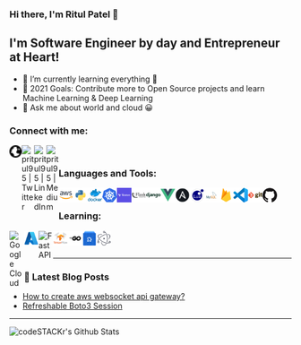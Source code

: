 ### Hi there, I'm Ritul Patel 👋

## I'm Software Engineer by day and Entrepreneur at Heart!
- 🌱 I’m currently learning everything 🤣
- 🥅 2021 Goals: Contribute more to Open Source projects and learn Machine Learning & Deep Learning
- 💬 Ask me about world and cloud 😀

### Connect with me:

[<img align="left" alt="pritul95.github.io" width="22px" src="https://raw.githubusercontent.com/iconic/open-iconic/master/svg/globe.svg" />][website]
[<img align="left" alt="pritul95 | Twitter" width="22px" src="https://cdn.jsdelivr.net/npm/simple-icons@v3/icons/twitter.svg" />][twitter]
[<img align="left" alt="pritul95 | LinkedIn" width="22px" src="https://cdn.jsdelivr.net/npm/simple-icons@v3/icons/linkedin.svg" />][linkedin]
[<img align="left" alt="pritul95 | Medium" width="22px" src="https://cdn.jsdelivr.net/npm/simple-icons@v3/icons/medium.svg" />][medium]

<br />

### Languages and Tools:

[<img align="left" alt="AWS" width="26px" src="https://raw.githubusercontent.com/github/explore/80688e429a7d4ef2fca1e82350fe8e3517d3494d/topics/aws/aws.png" />][github_aws]
[<img align="left" alt="Python" width="26px" src="https://raw.githubusercontent.com/github/explore/80688e429a7d4ef2fca1e82350fe8e3517d3494d/topics/python/python.png" />][github_python]
[<img align="left" alt="Docker" width="26px" src="https://raw.githubusercontent.com/github/explore/80688e429a7d4ef2fca1e82350fe8e3517d3494d/topics/docker/docker.png" />][github_docker]
[<img align="left" alt="Kuberbets" width="26px" src="https://raw.githubusercontent.com/github/explore/80688e429a7d4ef2fca1e82350fe8e3517d3494d/topics/kubernetes/kubernetes.png" />][github_kubernetes]
[<img align="left" alt="Terraform" width="26px" src="https://raw.githubusercontent.com/github/explore/80688e429a7d4ef2fca1e82350fe8e3517d3494d/topics/terraform/terraform.png" />][github_terraform]
[<img align="left" alt="Flask" width="26px" src="https://raw.githubusercontent.com/github/explore/80688e429a7d4ef2fca1e82350fe8e3517d3494d/topics/flask/flask.png" />][github_flask]
[<img align="left" alt="Django" width="26px" src="https://raw.githubusercontent.com/github/explore/80688e429a7d4ef2fca1e82350fe8e3517d3494d/topics/django/django.png" />][github_django]
[<img align="left" alt="Vue" width="26px" src="https://raw.githubusercontent.com/github/explore/80688e429a7d4ef2fca1e82350fe8e3517d3494d/topics/vue/vue.png" />][github_vue]
[<img align="left" alt="Ansible" width="26px" src="https://raw.githubusercontent.com/github/explore/80688e429a7d4ef2fca1e82350fe8e3517d3494d/topics/ansible/ansible.png" />][github_ansible]
[<img align="left" alt="Lua" width="26px" src="https://raw.githubusercontent.com/github/explore/80688e429a7d4ef2fca1e82350fe8e3517d3494d/topics/lua/lua.png" />][github_lua]
[<img align="left" alt="Mysql" width="26px" src="https://raw.githubusercontent.com/github/explore/80688e429a7d4ef2fca1e82350fe8e3517d3494d/topics/mysql/mysql.png" />][github_mysql]
[<img align="left" alt="Firebase" width="26px" src="https://raw.githubusercontent.com/github/explore/80688e429a7d4ef2fca1e82350fe8e3517d3494d/topics/firebase/firebase.png" />][github_firebase]
[<img align="left" alt="Visual Studio Code" width="26px" src="https://raw.githubusercontent.com/github/explore/80688e429a7d4ef2fca1e82350fe8e3517d3494d/topics/visual-studio-code/visual-studio-code.png" />][github_vscode]
[<img align="left" alt="Git" width="26px" src="https://raw.githubusercontent.com/github/explore/78df643247d429f6cc873026c0622819ad797942/topics/git/git.png" />][github_git]
[<img align="left" alt="GitHub" width="26px" src="https://raw.githubusercontent.com/github/explore/78df643247d429f6cc873026c0622819ad797942/topics/github/github.png" />][github_github]

<br />

### Learning:
[<img align="left" alt="Google Cloud" width="26px" src="https://avatars0.githubusercontent.com/u/2810941" />][github_gcp]
[<img align="left" alt="Azure" width="26px" src="https://raw.githubusercontent.com/github/explore/80688e429a7d4ef2fca1e82350fe8e3517d3494d/topics/azure/azure.png" />][github_azure]
[<img align="left" alt="FastAPI" width="26px" src="https://repository-images.githubusercontent.com/160919119/29516980-f308-11e9-9096-0836920fdae3" />][github_fast]
[<img align="left" alt="Machine learning" width="26px" src="https://raw.githubusercontent.com/github/explore/80688e429a7d4ef2fca1e82350fe8e3517d3494d/topics/tensorflow/tensorflow.png" />][github_ml]
[<img align="left" alt="GO" width="26px" src="https://raw.githubusercontent.com/github/explore/80688e429a7d4ef2fca1e82350fe8e3517d3494d/topics/go/go.png" />][github_go]
[<img align="left" alt="Chrome Extension" width="26px" src="https://raw.githubusercontent.com/github/explore/80688e429a7d4ef2fca1e82350fe8e3517d3494d/topics/chrome-extension/chrome-extension.png" />][github_chrome]
[<img align="left" alt="Electron" width="26px" src="https://raw.githubusercontent.com/github/explore/80688e429a7d4ef2fca1e82350fe8e3517d3494d/topics/electron/electron.png" />][github_electron]

<br />
<br />

---

### 📕 Latest Blog Posts
<!-- BLOG-POST-LIST:START -->
- [How to create aws websocket api gateway?](https://pritul95.github.io/blogs/aws/2020/09/02/aws-websocket-api/)
- [Refreshable Boto3 Session](https://pritul95.github.io/blogs/boto3/2020/08/01/refreshable-boto3-session/)
<!-- BLOG-POST-LIST:END -->

---

<img align="left" alt="codeSTACKr's Github Stats" src="https://github-readme-stats.vercel.app/api?username=pritul95&count_private=true&show_icons=true&hide=stars,contribs,prs,issues&hide_border=true" />


[website]: https://pritul95.github.io
[twitter]: https://twitter.com/pritul95
[linkedin]: https://linkedin.com/in/pritul95
[medium]: https://linkedin.com/in/pritul95
[github_aws]: https://github.com/topics/aws
[github_python]: https://github.com/topics/python
[github_docker]: https://github.com/topics/docker
[github_kubernetes]: https://github.com/topics/kubernetes
[github_flask]: https://github.com/topics/flask
[github_django]: https://github.com/topics/django
[github_vue]: https://github.com/topics/vue
[github_ansible]: https://github.com/topics/ansible
[github_lua]: https://github.com/topics/lua
[github_mysql]: https://github.com/topics/mysql
[github_firebase]: https://github.com/topics/firebase
[github_vscode]: https://github.com/topics/vscode
[github_git]: https://github.com/topics/git
[github_github]: https://github.com/topics/github
[github_gcp]: https://github.com/topics/google-cloud
[github_azure]: https://github.com/topics/azure
[github_fast]: https://github.com/topics/fastapi
[github_gcp]: https://github.com/topics/google-cloud
[github_ml]: https://github.com/topics/ml
[github_go]: https://github.com/topics/go
[github_chrome]: https://github.com/topics/chrome-extension
[github_electron]: https://github.com/topics/electron
[github_terraform]: https://github.com/topics/terraform
